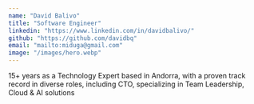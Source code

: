 ```yaml
---
name: "David Balivo"
title: "Software Engineer"
linkedin: "https://www.linkedin.com/in/davidbalivo/"
github: "https://github.com/davidbq"
email: "mailto:miduga@gmail.com"
image: "/images/hero.webp"
---
```

15+ years as a <span class="text-primary">Technology Expert</span> based in Andorra, with a proven track record in diverse roles, including <span class="text-primary">CTO</span>, specializing in <span class="text-primary">Team Leadership</span>, <span class="text-primary">Cloud</span> & <span class="text-primary">AI</span> solutions